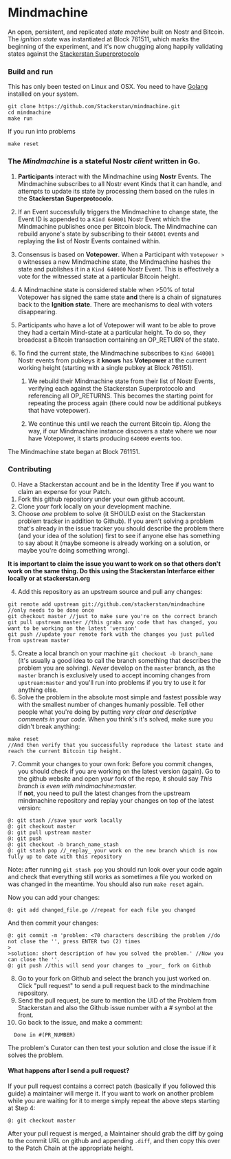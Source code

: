 # Mindmachine
An open, persistent, and replicated _state machine_ built on Nostr and Bitcoin. The _ignition state_ was instantiated at Block 761511, which marks the beginning of the experiment, and it's now chugging along happily validating states against the [Stackerstan Superprotocolo](https://stackerstan.org/index.html#protocol)

### Build and run
This has only been tested on Linux and OSX. You need to have [Golang](https://go.dev/doc/install) installed on your system.
```
git clone https://github.com/Stackerstan/mindmachine.git
cd mindmachine
make run
```

If you run into problems
```
make reset
```

### The *Mindmachine* is a stateful Nostr *client* written in Go.

1. **Participants** interact with the Mindmachine using **Nostr** Events. The Mindmachine subscribes to all Nostr event Kinds that it can handle, and attempts to update its state by processing them based on the rules in the **Stackerstan Superprotocolo**.

2. If an Event successfully triggers the Mindmachine to change state, the Event ID is appended to a `Kind 640001` Nostr Event which the Mindmachine publishes once per Bitcoin block. The Mindmachine can rebuild anyone's state by subscribing to their `640001` events and replaying the list of Nostr Events contained within.

3. Consensus is based on **Votepower**. When a Participant with `Votepower > 0` witnesses a new Mindmachine state, the Mindmachine hashes the state and publishes it in a `Kind 640000` Nostr Event. This is effectively a vote for the witnessed state at a particular Bitcoin height.

4. A Mindmachine state is considered stable when >50% of total Votepower has signed the same state **and** there is a chain of signatures back to the **Ignition state**. There are mechanisms to deal with voters disappearing.

5. Participants who have a lot of Votepower will want to be able to prove they had a certain Mind-state at a particular height. To do so, they broadcast a Bitcoin transaction containing an OP_RETURN of the state.

6. To find the current state, the Mindmachine subscribes to `Kind 640001` Nostr events from pubkeys it **knows** has **Votepower** at the current working height (starting with a single pubkey at Block 761151).

    1. We rebuild their Mindmachine state from their list of Nostr Events, verifying each against the Stackerstan Superprotocolo and referencing all OP_RETURNS. This becomes the starting point for repeating the process again (there could now be additional pubkeys that have votepower).

    2. We continue this until we reach the current Bitcoin tip. Along the way, if our Mindmachine instance discovers a state where we now have Votepower, it starts producing `640000` events too.

The Mindmachine state began at Block 761151.

### Contributing
0. Have a Stackerstan account and be in the Identity Tree if you want to claim an expense for your Patch.
1. Fork this github repository under your own github account.
2. Clone _your_ fork locally on your development machine.
3. Choose _one_ problem to solve (it SHOULD exist on the Stackerstan problem tracker in addition to Github). If you aren't solving a problem that's already in the issue tracker you should describe the problem there (and your idea of the solution) first to see if anyone else has something to say about it (maybe someone is already working on a solution, or maybe you're doing something wrong).

**It is important to claim the issue you want to work on so that others don't work on the same thing. Do this using the Stackerstan Interfarce either locally or at stackerstan.org**

4. Add this repository as an upstream source and pull any changes:
```
git remote add upstream git://github.com/stackerstan/mindmachine //only needs to be done once
git checkout master //just to make sure you're on the correct branch
git pull upstream master //this grabs any code that has changed, you want to be working on the latest 'version'
git push //update your remote fork with the changes you just pulled from upstream master
```
5. Create a local branch on your machine `git checkout -b branch_name` (it's usually a good idea to call the branch something that describes the problem you are solving). _Never_ develop on the `master` branch, as the `master` branch is exclusively used to accept incoming changes from `upstream:master` and you'll run into problems if you try to use it for anything else.
6. Solve the problem in the absolute most simple and fastest possible way with the smallest number of changes humanly possible. Tell other people what you're doing by putting _very clear and descriptive comments in your code_. When you think's it's solved, make sure you didn't break anything:
```
make reset
//And then verify that you successfully reproduce the latest state and reach the current Bitcoin tip height. 
```
  
7. Commit your changes to your own fork:
Before you commit changes, you should check if you are working on the latest version (again). Go to the github website and open _your_ fork of the repo, it should say _This branch is even with mindmachine:master._    
If **not**, you need to pull the latest changes from the upstream mindmachine repository and replay your changes on top of the latest version:
```
@: git stash //save your work locally
@: git checkout master
@: git pull upstream master
@: git push
@: git checkout -b branch_name_stash
@: git stash pop //_replay_ your work on the new branch which is now fully up to date with this repository
```

Note: after running `git stash pop` you should run look over your code again and check that everything still works as sometimes a file you worked on was changed in the meantime. You should also run `make reset` again.

Now you can add your changes:   
```
@: git add changed_file.go //repeat for each file you changed
```

And then commit your changes:
```
@: git commit -m 'problem: <70 characters describing the problem //do not close the '', press ENTER two (2) times
>
>solution: short description of how you solved the problem.' //Now you can close the ''.    
@: git push //this will send your changes to _your_ fork on Github
```    
8. Go to your fork on Github and select the branch you just worked on. Click "pull request" to send a pull request back to the mindmachine repository.
9. Send the pull request, be sure to mention the UID of the Problem from Stackerstan and also the Github issue number with a # symbol at the front.  
10. Go back to the issue, and make a comment:
  ```
    Done in #(PR_NUMBER)
  ```
  
  The problem's Curator can then test your solution and close the issue if it solves the problem.

#### What happens after I send a pull request?    
If your pull request contains a correct patch (basically if you followed this guide) a maintainer will merge it.
If you want to work on another problem while you are waiting for it to merge simply repeat the above steps starting at Step 4:
```
@: git checkout master
```
After your pull request is merged, a Maintainer should grab the diff by going to the commit URL on github and appending `.diff`, and then copy this over to the Patch Chain at the appropriate height.
